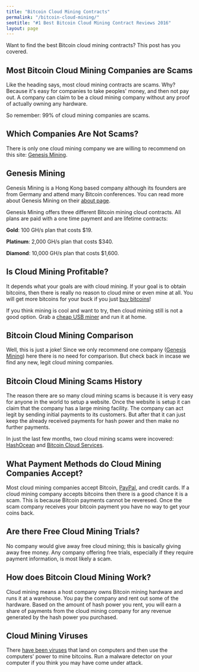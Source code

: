 ```yaml
---
title: "Bitcoin Cloud Mining Contracts"
permalink: "/bitcoin-cloud-mining/"
seotitle: "#1 Best Bitcoin Cloud Mining Contract Reviews 2016"
layout: page
---
```


Want to find the best Bitcoin cloud mining contracts? This post has you covered. 

## Most Bitcoin Cloud Mining Companies are Scams

Like the heading says, most cloud mining contracts are scams. Why? Because it's easy for companies to take peoples' money, and then not pay out. A company can claim to be a cloud mining company without any proof of actually owning any hardware. 

So remember: 99% of cloud mining companies are scams. 

## Which Companies Are Not Scams? 

There is only one cloud mining company we are willing to recommend on this site: [Genesis Mining](https://www.genesis-mining.com/a/453605). 

## Genesis Mining

Genesis Mining is a Hong Kong based company although its founders are from Germany and attend many Bitcoin conferences. You can read more about Genesis Mining on their [about page](https://www.genesis-mining.com/about-us). 

Genesis Mining offers three different Bitcoin mining cloud contracts. All plans are paid with a one time payment and are lifetime contracts: 

**Gold**: 100 GH/s plan that costs $19. 

**Platinum**: 2,000 GH/s plan that costs $340. 

**Diamond**: 10,000 GH/s plan that costs $1,600. 

## Is Cloud Mining Profitable?

It depends what your goals are with cloud mining. If your goal is to obtain bitcoins, then there is really no reason to cloud mine or even mine at all. You will get more bitcoins for your buck if you just [buy bitcoins](https://www.buybitcoinworldwide.com/)! 

If you think mining is cool and want to try, then cloud mining still is not a good option. Grab a [cheap USB miner](/usb-bitcoin-miners/) and run it at home.  

## Bitcoin Cloud Mining Comparison

Well, this is just a joke! Since we only recommend one company ([Genesis Mining](/genesis-mining-review/)) here there is no need for comparison. But check back in incase we find any new, legit cloud mining companies. 

## Bitcoin Cloud Mining Scams History

The reason there are so many cloud mining scams is because it is very easy for anyone in the world to setup a website. Once the website is setup it can claim that the company has a large mining facility. The company can act legit by sending initial payments to its customers. But after that it can just keep the already received payments for hash power and then make no further payments. 

In just the last few months, two cloud mining scams were incovered: [HashOcean](https://news.bitcoin.com/hashocean-cloud-mining-scam/) and [Bitcoin Cloud Services](https://bitcoinmagazine.com/articles/exclusive-possible-500000-bitcoin-cloud-mining-ponzi-scheme-uncovered-1433546738). 

## What Payment Methods do Cloud Mining Companies Accept?

Most cloud mining companies accept Bitcoin, [PayPal](http://bitcoinburrow.com/buy-bitcoin/paypal/), and credit cards. If a cloud mining company accepts bitcoins then there is a good chance it is a scam. This is because Bitcoin payments cannot be reveresed. Once the scam company receives your bitcoin payment you have no way to get your coins back. 

## Are there Free Cloud Mining Trials? 

No company would give away free cloud mining; this is basically giving away free money. Any company offering free trials, especially if they require payment information, is most likely a scam. 

## How does Bitcoin Cloud Mining Work? 

Cloud mining means a host company owns Bitcoin mining hardware and runs it at a warehouse. You pay the company and rent out some of the hardware. Based on the amount of hash power you rent, you will earn a share of payments from the cloud mining company for any revenue generated by the hash power you purchased. 

## Cloud Mining Viruses

There [have been viruses](http://www.trendmicro.com/vinfo/us/threat-encyclopedia/web-attack/93/cybercriminals-unleash-bitcoinmining-malware) that land on computers and then use the computers' power to mine bitcoins. Run a malware detector on your computer if you think you may have come under attack. 